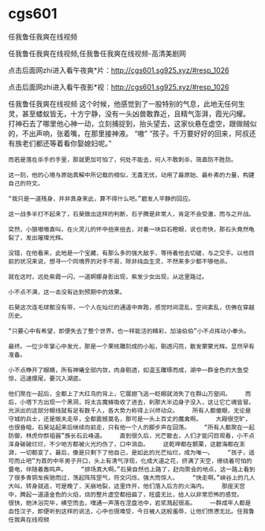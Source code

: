 # cgs601
任我鲁任我爽在线视频

任我鲁任我爽在线视频,任我鲁任我爽在线视频-高清美剧网

点击后面网zhi进入看午夜爽*片：http://cgs601.sg925.xyz/#resp_1026

点击后面网zhi进入看午夜影*视：http://cgs601.sg925.xyz/#resp_1026

任我鲁任我爽在线视频    这个时候，他感觉到了一股特别的气息，此地无任何生灵，甚至蝼蚁皆无，十方宁静，没有一头凶兽敢靠近，且精气澎湃，霞光闪耀。    打神石去了哪里他心神一动，立刻捕捉到，抬头望去，这家伙悬在虚空，跟做贼似的，不出声响，张着嘴，在那里接神液。    “嗷”    “孩子。千万要好好的回来，阿叔还有族老们都还等着看你娶媳妇呢。”

    而若是落在杀手的手里，那就更加可怕了，何处不能去，何人不敢刺杀，简直防不胜防。

    这一刻，他的心境与原始真解中所记载的相似，无喜无忧，动用了最原始、最朴素的力量，构建自己的符文。

    “我只是一道残身，并非真身来此，算不得什么吧。”碧发人平静的回应。

    这一战多半打不起来了，石昊做出这样的判断，石子腾是非常人，肯定不会受激，而与之开战。

    突然，小狼嗷嗷直叫，在火灵儿的怀中扭来扭去，对着一块巨石瞪眼，说也奇快，那石头竟然龟裂了，发出璀璨光辉。

    没错，在他看来，此地是一个宝藏，有那么多的强大敌手，等待着他去切磋，与之交手。以他目前的状况来说，想寻一个同境界的对手不易，除非纯血生灵，不然来多少都不够他杀。

    就在这时，远处紫霞一闪，一道婀娜身影出现，紫发少女出现，从这里路过。

    小不点不满，这一击没有达到预期中的效果。

    石昊这次连毛球都没有带，一个人在灿烂的通道中奔跑，感觉时间混乱，空间紊乱，仿佛在穿越历史。

    “只要心中有希望，即便失去了整个世界，也一样能活的精彩，加油伯伯”小不点挥动小拳头。

    最终。一位少年掌心中发光，那是一个果核雕刻成的小船，剔透闪亮，散发蒙蒙光辉。显然早有准备。

    小不点睁开了眼睛，所有神曦全部内敛，肉身剔透，如温玉雕琢而成，湖中一群金色的大鱼受惊，迅速摆尾，要沉入湖底。

    他们聚在一起后，全都上了大红鸟的背上，它展翅飞逃一眨眼就消失了在群山万壑间。    而后，小塔下方出现一个黑洞，将太古魔蛛吸收了进去，刹那大半边身子没入，这让它亡魂皆冒。    光派出的这部分眼线就有足有数千人，各大势力称得上兴师动众。    所有人都傻眼，无论是守城的兵士，还是贩夫走卒，全都震撼莫名，那可是一头上百丈的魔禽啊。    大殿很空旷，也很昏暗，石昊站起来后继续向前走，只有他一个人的脚步声在回荡。    “所有人都聚在一起防御，林虎你祭祖器”族长石云峰道。    直到很久后，光芒散去，人们才能闪目观看，小不点浑身破破烂烂，不少地方都被火光灼伤了，口中淌血。    这乾坤都在颤栗，这碧海都在澎湃，一切都变了。最后，像是只剩下了他自己，是如此的光芒灿烂，成为唯一。    “孩子，适可而止吧”为首的中年男子开口，头上有清气浮现，化成大道之花，挤满了天空，缭绕着可怕的雷电，伴随着轰鸣声。    “排场真大啊。”石昊自然也上路了，赶向聚会的地点，这一路上看到了很多青铜车疾驰而过，荡起阵阵罡气，符文闪烁，强大而惊人。    “快走啊。”峡谷上的几人大叫，转身就逃，可是晚了，天崩地裂，这里炸开，他们落入后方的火海内。    那座天宫中，腾起一道道金色的火焰，烧的整片虚空都扭曲了，旺盛无比，给人以非常恐怖的感觉。    很快，她沐浴完毕，横空而去，噗通一声落在涅盘池中，岩浆溅起很高。    一群成年人都是血性汉子，即便听到这样的说法，心中也很难受，今日被人这般羞辱，让他们愤懑无比。任我鲁任我爽在线视频
